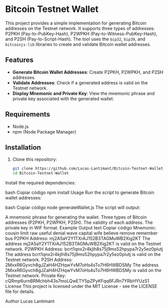 # Bitcoin Testnet Wallet

This project provides a simple implementation for generating Bitcoin addresses on the Testnet network. It supports three types of addresses: P2PKH (Pay-to-PubKey-Hash), P2WPKH (Pay-to-Witness-PubKey-Hash), and P2SH (Pay-to-Script-Hash). The tool uses the `bip32`, `bip39`, and `bitcoinjs-lib` libraries to create and validate Bitcoin wallet addresses.

## Features

- **Generate Bitcoin Wallet Addresses**: Create P2PKH, P2WPKH, and P2SH addresses.
- **Validate Addresses**: Check if a generated address is valid on the Testnet network.
- **Display Mnemonic and Private Key**: View the mnemonic phrase and private key associated with the generated wallet.

## Requirements

- Node.js
- npm (Node Package Manager)

## Installation

1. Clone this repository:

   ```bash
   git clone https://github.com/Lucas-Lantimant/Bitcoin-Testnet-Wallet.git
   cd Bitcoin-Testnet-Wallet
Install the required dependencies:

bash
Copiar código
npm install
Usage
Run the script to generate Bitcoin wallet addresses:

bash
Copiar código
node generateWallet.js
The script will output:

A mnemonic phrase for generating the wallet.
Three types of Bitcoin addresses (P2PKH, P2WPKH, P2SH).
The validity of each address.
The private key in WIF format.
Example Output
text
Copiar código
Mnemonic: cousin limit raw useful denial wave capital wife believe remove remember bus
P2PKH Address: mj2A5aY2Y1TXrAJ152B3TAGMuWB2Xig2KT
The address mj2A5aY2Y1TXrAJ152B3TAGMuWB2Xig2KT is valid on the Testnet network.
P2WPKH Address: bcrt1qnx2r4kjlh8s75j9ms52hpypa7r2y5ez0plutj
The address bcrt1qnx2r4kjlh8s75j9ms52hpypa7r2y5ez0plutj is valid on the Testnet network.
P2SH Address: 2MxxR6Gyvch8gJZaH4HZHqwYvM7oHs4sTo7H6HWBDSMy
The address 2MxxR6Gyvch8gJZaH4HZHqwYvM7oHs4sTo7H6HWBDSMy is valid on the Testnet network.
Private Key: cQRmp6urnBRMchbh43s7moLQwETY5pZPyKFqq6FJRn7YRbHYUzS1
License
This project is licensed under the MIT License - see the LICENSE file for details.

Author
Lucas Lantimant